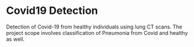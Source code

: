 # Covid19 Detection
 Detection of Covid-19 from healthy individuals using lung CT scans. The project scope involves classification of Pneumonia from Covid and healthy as well.
